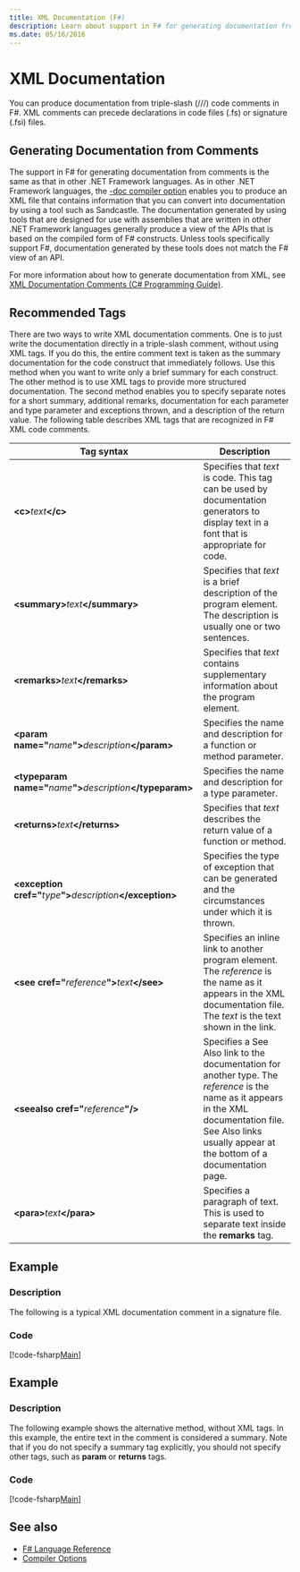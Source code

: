 ```yaml
---
title: XML Documentation (F#)
description: Learn about support in F# for generating documentation from comments.
ms.date: 05/16/2016
---
```

# XML Documentation

You can produce documentation from triple-slash (///) code comments in F#. XML comments can precede declarations in code files (.fs) or signature (.fsi) files.

## Generating Documentation from Comments

The support in F# for generating documentation from comments is the same as that in other .NET Framework languages. As in other .NET Framework languages, the [-doc compiler option](https://msdn.microsoft.com/library/434394ae-0d4a-459c-a684-bffede519a04) enables you to produce an XML file that contains information that you can convert into documentation by using a tool such as Sandcastle. The documentation generated by using tools that are designed for use with assemblies that are written in other .NET Framework languages generally produce a view of the APIs that is based on the compiled form of F# constructs. Unless tools specifically support F#, documentation generated by these tools does not match the F# view of an API.

For more information about how to generate documentation from XML, see [XML Documentation Comments &#40;C&#35; Programming Guide&#41;](https://msdn.microsoft.com/library/b2s063f7).

## Recommended Tags

There are two ways to write XML documentation comments. One is to just write the documentation directly in a triple-slash comment, without using XML tags. If you do this, the entire comment text is taken as the summary documentation for the code construct that immediately follows. Use this method when you want to write only a brief summary for each construct. The other method is to use XML tags to provide more structured documentation. The second method enables you to specify separate notes for a short summary, additional remarks, documentation for each parameter and type parameter and exceptions thrown, and a description of the return value. The following table describes XML tags that are recognized in F# XML code comments.


|                                        Tag syntax                                        |                                                                                                  Description                                                                                                   |
|------------------------------------------------------------------------------------------|----------------------------------------------------------------------------------------------------------------------------------------------------------------------------------------------------------------|
|                         **&lt;c&gt;**<em>text</em>**&lt;/c&gt;**                         |                                    Specifies that *text* is code. This tag can be used by documentation generators to display text in a font that is appropriate for code.                                     |
|                   **&lt;summary&gt;**<em>text</em>**&lt;/summary&gt;**                   |                                             Specifies that *text* is a brief description of the program element. The description is usually one or two sentences.                                              |
|                   **&lt;remarks&gt;**<em>text</em>**&lt;/remarks&gt;**                   |                                                              Specifies that *text* contains supplementary information about the program element.                                                               |
|     **&lt;param name="**<em>name</em>**"&gt;**<em>description</em>**&lt;/param&gt;**     |                                                                     Specifies the name and description for a function or method parameter.                                                                     |
| **&lt;typeparam name="**<em>name</em>**"&gt;**<em>description</em>**&lt;/typeparam&gt;** |                                                                            Specifies the name and description for a type parameter.                                                                            |
|                   **&lt;returns&gt;**<em>text</em>**&lt;/returns&gt;**                   |                                                                   Specifies that *text* describes the return value of a function or method.                                                                    |
| **&lt;exception cref="**<em>type</em>**"&gt;**<em>description</em>**&lt;/exception&gt;** |                                                     Specifies the type of exception that can be generated and the circumstances under which it is thrown.                                                      |
|        **&lt;see cref="**<em>reference</em>**"&gt;**<em>text</em>**&lt;/see&gt;**        |                    Specifies an inline link to another program element. The *reference* is the name as it appears in the XML documentation file. The *text* is the text shown in the link.                     |
|                    **&lt;seealso cref="**<em>reference</em>**"/&gt;**                    | Specifies a See Also link to the documentation for another type. The *reference* is the name as it appears in the XML documentation file. See Also links usually appear at the bottom of a documentation page. |
|                      **&lt;para&gt;**<em>text</em>**&lt;/para&gt;**                      |                                                            Specifies a paragraph of text. This is used to separate text inside the **remarks** tag.                                                            |

## Example

### Description

The following is a typical XML documentation comment in a signature file.

### Code

[!code-fsharp[Main](../../../samples/snippets/fsharp/lang-ref-2/snippet7101.fs)]

## Example

### Description

The following example shows the alternative method, without XML tags. In this example, the entire text in the comment is considered a summary. Note that if you do not specify a summary tag explicitly, you should not specify other tags, such as **param** or **returns** tags.

### Code

[!code-fsharp[Main](../../../samples/snippets/fsharp/lang-ref-2/snippet7102.fs)]

## See also

- [F# Language Reference](index.md)
- [Compiler Options](compiler-options.md)
